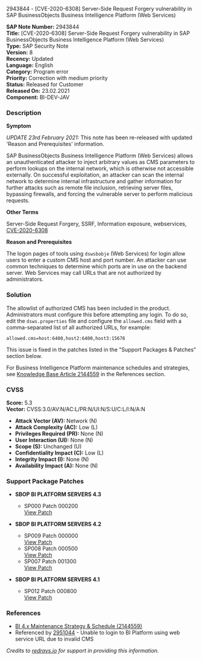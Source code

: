 2943844 - [CVE-2020-6308] Server-Side Request Forgery vulnerability in SAP BusinessObjects Business Intelligence Platform (Web Services)

**SAP Note Number:** 2943844  
**Title:** [CVE-2020-6308] Server-Side Request Forgery vulnerability in SAP BusinessObjects Business Intelligence Platform (Web Services)  
**Type:** SAP Security Note  
**Version:** 8  
**Recency:** Updated  
**Language:** English  
**Category:** Program error  
**Priority:** Correction with medium priority  
**Status:** Released for Customer  
**Released On:** 23.02.2021  
**Component:** BI-DEV-JAV  

### Description
**Symptom**

*UPDATE 23rd February 2021:* This note has been re-released with updated 'Reason and Prerequisites' information.

SAP BusinessObjects Business Intelligence Platform (Web Services) allows an unauthenticated attacker to inject arbitrary values as CMS parameters to perform lookups on the internal network, which is otherwise not accessible externally. On successful exploitation, an attacker can scan the internal network to determine internal infrastructure and gather information for further attacks such as remote file inclusion, retrieving server files, bypassing firewalls, and forcing the vulnerable server to perform malicious requests.

**Other Terms**

Server-Side Request Forgery, SSRF, Information exposure, webservices, [CVE-2020-6308](https://cve.mitre.org/cgi-bin/cvename.cgi?name=CVE-2020-6308)

**Reason and Prerequisites**

The logon pages of tools using `dswsbobje` (Web Services) for login allow users to enter a custom CMS host and port number. An attacker can use common techniques to determine which ports are in use on the backend server. Web Services may call URLs that are not authorized by administrators.

### Solution
The allowlist of authorized CMS has been included in the product. Administrators must configure this before attempting any login. To do so, edit the `dsws.properties` file and configure the `allowed.cms` field with a comma-separated list of all authorized URLs, for example:
```
allowed.cms=host:6400,host2:6400,host3:15678
```

This issue is fixed in the patches listed in the "Support Packages & Patches" section below.

For Business Intelligence Platform maintenance schedules and strategies, see [Knowledge Base Article 2144559](https://me.sap.com/notes/2144559) in the References section.

### CVSS
**Score:** 5.3  
**Vector:** CVSS:3.0/AV:N/AC:L/PR:N/UI:N/S:U/C:L/I:N/A:N

- **Attack Vector (AV):** Network (N)
- **Attack Complexity (AC):** Low (L)
- **Privileges Required (PR):** None (N)
- **User Interaction (UI):** None (N)
- **Scope (S):** Unchanged (U)
- **Confidentiality Impact (C):** Low (L)
- **Integrity Impact (I):** None (N)
- **Availability Impact (A):** None (N)

### Support Package Patches
- **SBOP BI PLATFORM SERVERS 4.3**
  - SP000 Patch 000200  
    [View Patch](https://me.sap.com/softwarecenter/template/products/_APP=00200682500000001943&_EVENT=DISPHIER&HEADER=Y&FUNCTIONBAR=N&EVENT=TREE&NE=NAVIGATE&ENR=73555000100200006622&V=MAINT)

- **SBOP BI PLATFORM SERVERS 4.2**
  - SP009 Patch 000000  
    [View Patch](https://me.sap.com/softwarecenter/template/products/_APP=00200682500000001943&_EVENT=DISPHIER&HEADER=Y&FUNCTIONBAR=N&EVENT=TREE&NE=NAVIGATE&ENR=73555000100200001041&V=MAINT)
  - SP008 Patch 000500  
    [View Patch](https://me.sap.com/softwarecenter/template/products/_APP=00200682500000001943&_EVENT=DISPHIER&HEADER=Y&FUNCTIONBAR=N&EVENT=TREE&NE=NAVIGATE&ENR=73555000100200001041&V=MAINT)
  - SP007 Patch 001300  
    [View Patch](https://me.sap.com/softwarecenter/template/products/_APP=00200682500000001943&_EVENT=DISPHIER&HEADER=Y&FUNCTIONBAR=N&EVENT=TREE&NE=NAVIGATE&ENR=73555000100200001041&V=MAINT)

- **SBOP BI PLATFORM SERVERS 4.1**
  - SP012 Patch 000800  
    [View Patch](https://me.sap.com/softwarecenter/template/products/_APP=00200682500000001943&_EVENT=DISPHIER&HEADER=Y&FUNCTIONBAR=N&EVENT=TREE&NE=NAVIGATE&ENR=67838200100200019009&V=MAINT)

### References
- [BI 4.x Maintenance Strategy & Schedule (2144559)](https://me.sap.com/notes/2144559)
- Referenced by [2951044](https://me.sap.com/notes/2951044) - Unable to login to BI Platform using web service URL due to invalid CMS

*Credits to [redrays.io](https://redrays.io) for support in providing this information.*